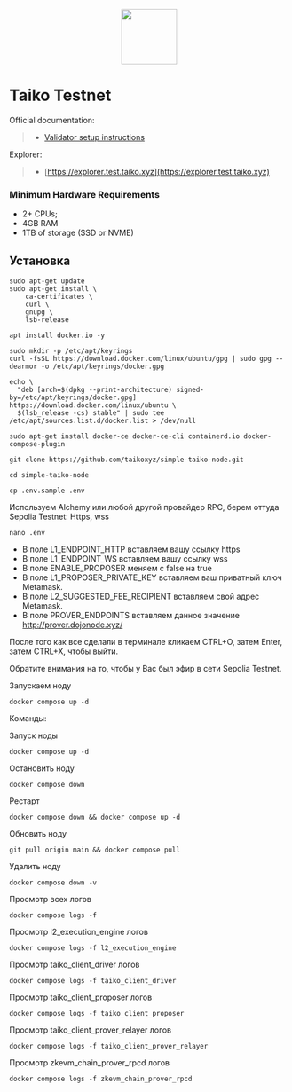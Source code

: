 <p align="center">
  <img height="100" height="auto" src="https://github.com/freshe4qa/taiko/assets/85982863/1e33e2dd-2147-4d18-bede-675c2c3500ed">
</p>

# Taiko Testnet

Official documentation:
>- [Validator setup instructions](https://taiko.xyz/docs/guides)

Explorer:
>- [https://explorer.test.taiko.xyz](https://explorer.test.taiko.xyz)

### Minimum Hardware Requirements
 - 2+ CPUs;
 - 4GB RAM
 - 1TB of storage (SSD or NVME)

## Установка
```
sudo apt-get update
sudo apt-get install \
    ca-certificates \
    curl \
    gnupg \
    lsb-release    
```

```
apt install docker.io -y
```

```
sudo mkdir -p /etc/apt/keyrings
curl -fsSL https://download.docker.com/linux/ubuntu/gpg | sudo gpg --dearmor -o /etc/apt/keyrings/docker.gpg
```

```
echo \
  "deb [arch=$(dpkg --print-architecture) signed-by=/etc/apt/keyrings/docker.gpg] https://download.docker.com/linux/ubuntu \
  $(lsb_release -cs) stable" | sudo tee /etc/apt/sources.list.d/docker.list > /dev/null
```

```
sudo apt-get install docker-ce docker-ce-cli containerd.io docker-compose-plugin
```

```
git clone https://github.com/taikoxyz/simple-taiko-node.git
```

```
cd simple-taiko-node
```

```
cp .env.sample .env
```

Используем Alchemy или любой другой провайдер RPC, берем оттуда Sepolia Testnet: Https, wss 
```
nano .env
```

- В поле L1_ENDPOINT_HTTP вставляем вашу ссылку https
- В поле L1_ENDPOINT_WS вставляем вашу ссылку wss
- В поле ENABLE_PROPOSER меняем с false на true
- В поле L1_PROPOSER_PRIVATE_KEY вставляем ваш приватный ключ Metamask.
- В поле L2_SUGGESTED_FEE_RECIPIENT вставляем свой адрес Metamask.
- В поле PROVER_ENDPOINTS вставляем данное значение http://prover.dojonode.xyz/

После того как все сделали в терминале кликаем CTRL+O, затем Enter, затем CTRL+X, чтобы выйти.

Обратите внимания на то, чтобы у Вас был эфир в сети Sepolia Testnet.

Запускаем ноду
```
docker compose up -d
```

Команды:

Запуск ноды
```
docker compose up -d
```

Остановить ноду
```
docker compose down
```

Рестарт
```
docker compose down && docker compose up -d
```

Обновить ноду
```
git pull origin main && docker compose pull
```

Удалить ноду
```
docker compose down -v
```

Просмотр всех логов
```
docker compose logs -f
```

Просмотр l2_execution_engine логов
```
docker compose logs -f l2_execution_engine
```

Просмотр taiko_client_driver логов
```
docker compose logs -f taiko_client_driver
```

Просмотр taiko_client_proposer логов
```
docker compose logs -f taiko_client_proposer
```

Просмотр taiko_client_prover_relayer логов
```
docker compose logs -f taiko_client_prover_relayer
```

Просмотр zkevm_chain_prover_rpcd логов
```
docker compose logs -f zkevm_chain_prover_rpcd
```
